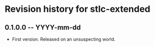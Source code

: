 # Revision history for stlc-extended

## 0.1.0.0 -- YYYY-mm-dd

* First version. Released on an unsuspecting world.
